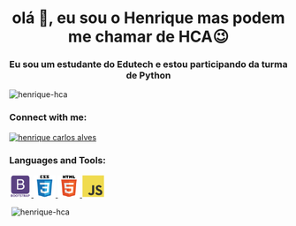 <h1 align="center">olá 👋, eu sou o Henrique mas podem me chamar de HCA😉</h1>
<h3 align="center">Eu sou um estudante do Edutech e estou participando da turma de Python</h3>

<p align="left"> <img src="https://komarev.com/ghpvc/?username=henrique-hca&label=Profile%20views&color=0e75b6&style=flat" alt="henrique-hca" /> </p>

<h3 align="left">Connect with me:</h3>
<p align="left">
<a href="https://linkedin.com/in/henrique carlos alves" target="blank"><img align="center" src="https://raw.githubusercontent.com/rahuldkjain/github-profile-readme-generator/master/src/images/icons/Social/linked-in-alt.svg" alt="henrique carlos alves" height="30" width="40" /></a>
</p>

<h3 align="left">Languages and Tools:</h3>
<p align="left"> <a href="https://getbootstrap.com" target="_blank"> <img src="https://raw.githubusercontent.com/devicons/devicon/master/icons/bootstrap/bootstrap-plain-wordmark.svg" alt="bootstrap" width="40" height="40"/> </a> <a href="https://www.w3schools.com/css/" target="_blank"> <img src="https://raw.githubusercontent.com/devicons/devicon/master/icons/css3/css3-original-wordmark.svg" alt="css3" width="40" height="40"/> </a> <a href="https://www.w3.org/html/" target="_blank"> <img src="https://raw.githubusercontent.com/devicons/devicon/master/icons/html5/html5-original-wordmark.svg" alt="html5" width="40" height="40"/> </a> <a href="https://developer.mozilla.org/en-US/docs/Web/JavaScript" target="_blank"> <img src="https://raw.githubusercontent.com/devicons/devicon/master/icons/javascript/javascript-original.svg" alt="javascript" width="40" height="40"/> </a> </p>

<p>&nbsp;<img align="center" src="https://github-readme-stats.vercel.app/api?username=henrique-hca&show_icons=true&locale=en" alt="henrique-hca" /></p>
